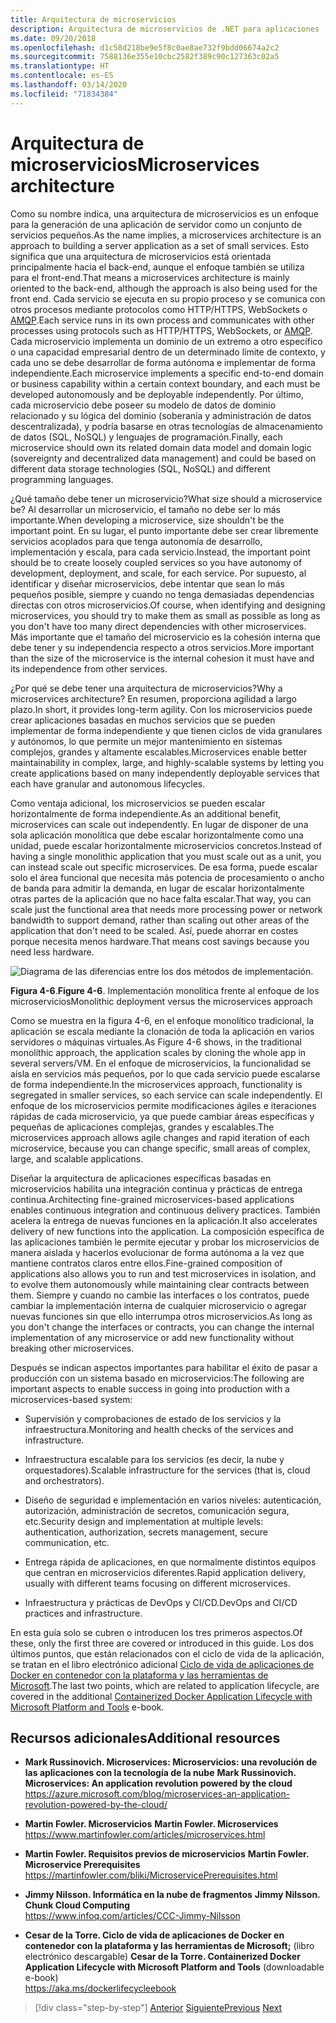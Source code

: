 ```yaml
---
title: Arquitectura de microservicios
description: Arquitectura de microservicios de .NET para aplicaciones .NET en contenedor | Vista desde unos 9000 metros de la arquitectura de microservicios.
ms.date: 09/20/2018
ms.openlocfilehash: d1c58d218be9e5f8c0ae8ae732f9bdd06674a2c2
ms.sourcegitcommit: 7588136e355e10cbc2582f389c90c127363c02a5
ms.translationtype: HT
ms.contentlocale: es-ES
ms.lasthandoff: 03/14/2020
ms.locfileid: "71834384"
---
```

# <a name="microservices-architecture"></a><span data-ttu-id="b9843-103">Arquitectura de microservicios</span><span class="sxs-lookup"><span data-stu-id="b9843-103">Microservices architecture</span></span>

<span data-ttu-id="b9843-104">Como su nombre indica, una arquitectura de microservicios es un enfoque para la generación de una aplicación de servidor como un conjunto de servicios pequeños.</span><span class="sxs-lookup"><span data-stu-id="b9843-104">As the name implies, a microservices architecture is an approach to building a server application as a set of small services.</span></span> <span data-ttu-id="b9843-105">Esto significa que una arquitectura de microservicios está orientada principalmente hacia el back-end, aunque el enfoque también se utiliza para el front-end.</span><span class="sxs-lookup"><span data-stu-id="b9843-105">That means a microservices architecture is mainly oriented to the back-end, although the approach is also being used for the front end.</span></span> <span data-ttu-id="b9843-106">Cada servicio se ejecuta en su propio proceso y se comunica con otros procesos mediante protocolos como HTTP/HTTPS, WebSockets o [AMQP](https://en.wikipedia.org/wiki/Advanced_Message_Queuing_Protocol).</span><span class="sxs-lookup"><span data-stu-id="b9843-106">Each service runs in its own process and communicates with other processes using protocols such as HTTP/HTTPS, WebSockets, or [AMQP](https://en.wikipedia.org/wiki/Advanced_Message_Queuing_Protocol).</span></span> <span data-ttu-id="b9843-107">Cada microservicio implementa un dominio de un extremo a otro específico o una capacidad empresarial dentro de un determinado límite de contexto, y cada uno se debe desarrollar de forma autónoma e implementar de forma independiente.</span><span class="sxs-lookup"><span data-stu-id="b9843-107">Each microservice implements a specific end-to-end domain or business capability within a certain context boundary, and each must be developed autonomously and be deployable independently.</span></span> <span data-ttu-id="b9843-108">Por último, cada microservicio debe poseer su modelo de datos de dominio relacionado y su lógica del dominio (soberanía y administración de datos descentralizada), y podría basarse en otras tecnologías de almacenamiento de datos (SQL, NoSQL) y lenguajes de programación.</span><span class="sxs-lookup"><span data-stu-id="b9843-108">Finally, each microservice should own its related domain data model and domain logic (sovereignty and decentralized data management) and could be based on different data storage technologies (SQL, NoSQL) and different programming languages.</span></span>

<span data-ttu-id="b9843-109">¿Qué tamaño debe tener un microservicio?</span><span class="sxs-lookup"><span data-stu-id="b9843-109">What size should a microservice be?</span></span> <span data-ttu-id="b9843-110">Al desarrollar un microservicio, el tamaño no debe ser lo más importante.</span><span class="sxs-lookup"><span data-stu-id="b9843-110">When developing a microservice, size shouldn't be the important point.</span></span> <span data-ttu-id="b9843-111">En su lugar, el punto importante debe ser crear libremente servicios acoplados para que tenga autonomía de desarrollo, implementación y escala, para cada servicio.</span><span class="sxs-lookup"><span data-stu-id="b9843-111">Instead, the important point should be to create loosely coupled services so you have autonomy of development, deployment, and scale, for each service.</span></span> <span data-ttu-id="b9843-112">Por supuesto, al identificar y diseñar microservicios, debe intentar que sean lo más pequeños posible, siempre y cuando no tenga demasiadas dependencias directas con otros microservicios.</span><span class="sxs-lookup"><span data-stu-id="b9843-112">Of course, when identifying and designing microservices, you should try to make them as small as possible as long as you don't have too many direct dependencies with other microservices.</span></span> <span data-ttu-id="b9843-113">Más importante que el tamaño del microservicio es la cohesión interna que debe tener y su independencia respecto a otros servicios.</span><span class="sxs-lookup"><span data-stu-id="b9843-113">More important than the size of the microservice is the internal cohesion it must have and its independence from other services.</span></span>

<span data-ttu-id="b9843-114">¿Por qué se debe tener una arquitectura de microservicios?</span><span class="sxs-lookup"><span data-stu-id="b9843-114">Why a microservices architecture?</span></span> <span data-ttu-id="b9843-115">En resumen, proporciona agilidad a largo plazo.</span><span class="sxs-lookup"><span data-stu-id="b9843-115">In short, it provides long-term agility.</span></span> <span data-ttu-id="b9843-116">Con los microservicios puede crear aplicaciones basadas en muchos servicios que se pueden implementar de forma independiente y que tienen ciclos de vida granulares y autónomos, lo que permite un mejor mantenimiento en sistemas complejos, grandes y altamente escalables.</span><span class="sxs-lookup"><span data-stu-id="b9843-116">Microservices enable better maintainability in complex, large, and highly-scalable systems by letting you create applications based on many independently deployable services that each have granular and autonomous lifecycles.</span></span>

<span data-ttu-id="b9843-117">Como ventaja adicional, los microservicios se pueden escalar horizontalmente de forma independiente.</span><span class="sxs-lookup"><span data-stu-id="b9843-117">As an additional benefit, microservices can scale out independently.</span></span> <span data-ttu-id="b9843-118">En lugar de disponer de una sola aplicación monolítica que debe escalar horizontalmente como una unidad, puede escalar horizontalmente microservicios concretos.</span><span class="sxs-lookup"><span data-stu-id="b9843-118">Instead of having a single monolithic application that you must scale out as a unit, you can instead scale out specific microservices.</span></span> <span data-ttu-id="b9843-119">De esa forma, puede escalar solo el área funcional que necesita más potencia de procesamiento o ancho de banda para admitir la demanda, en lugar de escalar horizontalmente otras partes de la aplicación que no hace falta escalar.</span><span class="sxs-lookup"><span data-stu-id="b9843-119">That way, you can scale just the functional area that needs more processing power or network bandwidth to support demand, rather than scaling out other areas of the application that don't need to be scaled.</span></span> <span data-ttu-id="b9843-120">Así, puede ahorrar en costes porque necesita menos hardware.</span><span class="sxs-lookup"><span data-stu-id="b9843-120">That means cost savings because you need less hardware.</span></span>

![Diagrama de las diferencias entre los dos métodos de implementación.](./media/microservices-architecture/monolith-deployment-vs-microservice-approach.png)

<span data-ttu-id="b9843-122">**Figura 4-6**.</span><span class="sxs-lookup"><span data-stu-id="b9843-122">**Figure 4-6**.</span></span> <span data-ttu-id="b9843-123">Implementación monolítica frente al enfoque de los microservicios</span><span class="sxs-lookup"><span data-stu-id="b9843-123">Monolithic deployment versus the microservices approach</span></span>

<span data-ttu-id="b9843-124">Como se muestra en la figura 4-6, en el enfoque monolítico tradicional, la aplicación se escala mediante la clonación de toda la aplicación en varios servidores o máquinas virtuales.</span><span class="sxs-lookup"><span data-stu-id="b9843-124">As Figure 4-6 shows, in the traditional monolithic approach, the application scales by cloning the whole app in several servers/VM.</span></span> <span data-ttu-id="b9843-125">En el enfoque de microservicios, la funcionalidad se aísla en servicios más pequeños, por lo que cada servicio puede escalarse de forma independiente.</span><span class="sxs-lookup"><span data-stu-id="b9843-125">In the microservices approach, functionality is segregated in smaller services, so each service can scale independently.</span></span> <span data-ttu-id="b9843-126">El enfoque de los microservicios permite modificaciones ágiles e iteraciones rápidas de cada microservicio, ya que puede cambiar áreas específicas y pequeñas de aplicaciones complejas, grandes y escalables.</span><span class="sxs-lookup"><span data-stu-id="b9843-126">The microservices approach allows agile changes and rapid iteration of each microservice, because you can change specific, small areas of complex, large, and scalable applications.</span></span>

<span data-ttu-id="b9843-127">Diseñar la arquitectura de aplicaciones específicas basadas en microservicios habilita una integración continua y prácticas de entrega continua.</span><span class="sxs-lookup"><span data-stu-id="b9843-127">Architecting fine-grained microservices-based applications enables continuous integration and continuous delivery practices.</span></span> <span data-ttu-id="b9843-128">También acelera la entrega de nuevas funciones en la aplicación.</span><span class="sxs-lookup"><span data-stu-id="b9843-128">It also accelerates delivery of new functions into the application.</span></span> <span data-ttu-id="b9843-129">La composición específica de las aplicaciones también le permite ejecutar y probar los microservicios de manera aislada y hacerlos evolucionar de forma autónoma a la vez que mantiene contratos claros entre ellos.</span><span class="sxs-lookup"><span data-stu-id="b9843-129">Fine-grained composition of applications also allows you to run and test microservices in isolation, and to evolve them autonomously while maintaining clear contracts between them.</span></span> <span data-ttu-id="b9843-130">Siempre y cuando no cambie las interfaces o los contratos, puede cambiar la implementación interna de cualquier microservicio o agregar nuevas funciones sin que ello interrumpa otros microservicios.</span><span class="sxs-lookup"><span data-stu-id="b9843-130">As long as you don't change the interfaces or contracts, you can change the internal implementation of any microservice or add new functionality without breaking other microservices.</span></span>

<span data-ttu-id="b9843-131">Después se indican aspectos importantes para habilitar el éxito de pasar a producción con un sistema basado en microservicios:</span><span class="sxs-lookup"><span data-stu-id="b9843-131">The following are important aspects to enable success in going into production with a microservices-based system:</span></span>

- <span data-ttu-id="b9843-132">Supervisión y comprobaciones de estado de los servicios y la infraestructura.</span><span class="sxs-lookup"><span data-stu-id="b9843-132">Monitoring and health checks of the services and infrastructure.</span></span>

- <span data-ttu-id="b9843-133">Infraestructura escalable para los servicios (es decir, la nube y orquestadores).</span><span class="sxs-lookup"><span data-stu-id="b9843-133">Scalable infrastructure for the services (that is, cloud and orchestrators).</span></span>

- <span data-ttu-id="b9843-134">Diseño de seguridad e implementación en varios niveles: autenticación, autorización, administración de secretos, comunicación segura, etc.</span><span class="sxs-lookup"><span data-stu-id="b9843-134">Security design and implementation at multiple levels: authentication, authorization, secrets management, secure communication, etc.</span></span>

- <span data-ttu-id="b9843-135">Entrega rápida de aplicaciones, en que normalmente distintos equipos que centran en microservicios diferentes.</span><span class="sxs-lookup"><span data-stu-id="b9843-135">Rapid application delivery, usually with different teams focusing on different microservices.</span></span>

- <span data-ttu-id="b9843-136">Infraestructura y prácticas de DevOps y CI/CD.</span><span class="sxs-lookup"><span data-stu-id="b9843-136">DevOps and CI/CD practices and infrastructure.</span></span>

<span data-ttu-id="b9843-137">En esta guía solo se cubren o introducen los tres primeros aspectos.</span><span class="sxs-lookup"><span data-stu-id="b9843-137">Of these, only the first three are covered or introduced in this guide.</span></span> <span data-ttu-id="b9843-138">Los dos últimos puntos, que están relacionados con el ciclo de vida de la aplicación, se tratan en el libro electrónico adicional [Ciclo de vida de aplicaciones de Docker en contenedor con la plataforma y las herramientas de Microsoft](https://aka.ms/dockerlifecycleebook).</span><span class="sxs-lookup"><span data-stu-id="b9843-138">The last two points, which are related to application lifecycle, are covered in the additional [Containerized Docker Application Lifecycle with Microsoft Platform and Tools](https://aka.ms/dockerlifecycleebook) e-book.</span></span>

## <a name="additional-resources"></a><span data-ttu-id="b9843-139">Recursos adicionales</span><span class="sxs-lookup"><span data-stu-id="b9843-139">Additional resources</span></span>

- <span data-ttu-id="b9843-140">**Mark Russinovich. Microservices: Microservicios: una revolución de las aplicaciones con la tecnología de la nube** </span><span class="sxs-lookup"><span data-stu-id="b9843-140">**Mark Russinovich. Microservices: An application revolution powered by the cloud** </span></span>\
  <https://azure.microsoft.com/blog/microservices-an-application-revolution-powered-by-the-cloud/>

- <span data-ttu-id="b9843-141">**Martin Fowler. Microservicios** </span><span class="sxs-lookup"><span data-stu-id="b9843-141">**Martin Fowler. Microservices** </span></span>\
  <https://www.martinfowler.com/articles/microservices.html>

- <span data-ttu-id="b9843-142">**Martin Fowler. Requisitos previos de microservicios** </span><span class="sxs-lookup"><span data-stu-id="b9843-142">**Martin Fowler. Microservice Prerequisites** </span></span>\
  <https://martinfowler.com/bliki/MicroservicePrerequisites.html>

- <span data-ttu-id="b9843-143">**Jimmy Nilsson. Informática en la nube de fragmentos** </span><span class="sxs-lookup"><span data-stu-id="b9843-143">**Jimmy Nilsson. Chunk Cloud Computing** </span></span>\
  <https://www.infoq.com/articles/CCC-Jimmy-Nilsson>

- <span data-ttu-id="b9843-144">**Cesar de la Torre. Ciclo de vida de aplicaciones de Docker en contenedor con la plataforma y las herramientas de Microsoft;** (libro electrónico descargable) </span><span class="sxs-lookup"><span data-stu-id="b9843-144">**Cesar de la Torre. Containerized Docker Application Lifecycle with Microsoft Platform and Tools** (downloadable e-book) </span></span>\
  <https://aka.ms/dockerlifecycleebook>

>[!div class="step-by-step"]
><span data-ttu-id="b9843-145">[Anterior](service-oriented-architecture.md)
>[Siguiente](data-sovereignty-per-microservice.md)</span><span class="sxs-lookup"><span data-stu-id="b9843-145">[Previous](service-oriented-architecture.md)
[Next](data-sovereignty-per-microservice.md)</span></span>
